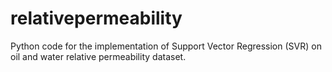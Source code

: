 # relativepermeability
Python code for the implementation of Support Vector Regression (SVR) on oil and water relative permeability dataset.
